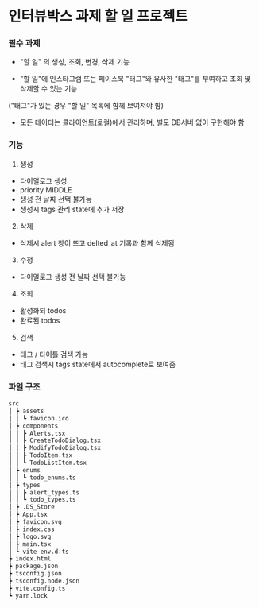 # 인터뷰박스 과제 할 일 프로젝트

### 필수 과제

- "할 일" 의 생성, 조회, 변경, 삭제 기능

- "할 일"에 인스타그램 또는 페이스북 "태그"와 유사한 "태그"를 부여하고 조회 및 삭제할 수 있는 기능

("태그"가 있는 경우 "할 일" 목록에 함께 보여져야 함)

- 모든 데이터는 클라이언트(로컬)에서 관리하며, 별도 DB서버 없이 구현해야 함

### 기능

1. 생성

- 다이얼로그 생성
- priority MIDDLE
- 생성 전 날짜 선택 불가능
- 생성시 tags 관리 state에 추가 저장

2. 삭제

- 삭제시 alert 창이 뜨고 delted_at 기록과 함께 삭제됨

3. 수정

- 다이얼로그 생성 전 날짜 선택 불가능

4. 조회

- 활성화되 todos
- 완료된 todos

5. 검색

- 태그 / 타이틀 검색 가능
- 태그 검색시 tags state에서 autocomplete로 보여줌

### 파일 구조

```bash
src
┃ ┣ assets
┃ ┃ ┗ favicon.ico
┃ ┣ components
┃ ┃ ┣ Alerts.tsx
┃ ┃ ┣ CreateTodoDialog.tsx
┃ ┃ ┣ ModifyTodoDialog.tsx
┃ ┃ ┣ TodoItem.tsx
┃ ┃ ┗ TodoListItem.tsx
┃ ┣ enums
┃ ┃ ┗ todo_enums.ts
┃ ┣ types
┃ ┃ ┣ alert_types.ts
┃ ┃ ┗ todo_types.ts
┃ ┣ .DS_Store
┃ ┣ App.tsx
┃ ┣ favicon.svg
┃ ┣ index.css
┃ ┣ logo.svg
┃ ┣ main.tsx
┃ ┗ vite-env.d.ts
┣ index.html
┣ package.json
┣ tsconfig.json
┣ tsconfig.node.json
┣ vite.config.ts
┗ yarn.lock
```
